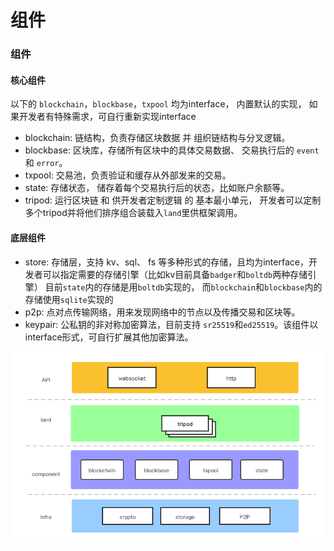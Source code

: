 # 组件


### 组件  
#### 核心组件
以下的 `blockchain`，`blockbase`，`txpool` 均为interface， 内置默认的实现， 如果开发者有特殊需求，可自行重新实现interface
- blockchain: 链结构，负责存储区块数据 并 组织链结构与分叉逻辑。   
- blockbase: 区块库，存储所有区块中的具体交易数据、 交易执行后的 `event` 和 `error`。   
- txpool: 交易池，负责验证和缓存从外部发来的交易。
- state: 存储状态， 储存着每个交易执行后的状态，比如账户余额等。    
- tripod: 运行区块链 和 供开发者定制逻辑 的 基本最小单元， 开发者可以定制多个tripod并将他们排序组合装载入`land`里供框架调用。  
#### 底层组件
- store: 存储层，支持 kv、sql、 fs 等多种形式的存储，且均为interface，开发者可以指定需要的存储引擎（比如kv目前具备`badger`和`boltdb`两种存储引擎）
目前`state`内的存储是用`boltdb`实现的， 而`blockchain`和`blockbase`内的存储使用`sqlite`实现的
- p2p: 点对点传输网络，用来发现网络中的节点以及传播交易和区块等。 
- keypair: 公私钥的非对称加密算法，目前支持 `sr25519`和`ed25519`。该组件以interface形式，可自行扩展其他加密算法。  


![image](yu系统设计图.png)